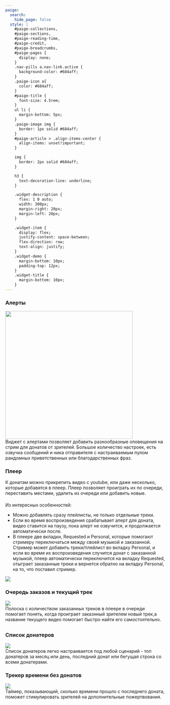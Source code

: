 ```yaml
---
paige:
  search:
    hide_page: false
  style: |
    #paige-collections,
    #paige-sections,
    #paige-reading-time,
    #paige-credit,
    #paige-breadcrumbs,
    #paige-pages {
      display: none;
    }
    .nav-pills a.nav-link.active {
      background-color: #684aff;
    }
    .paige-icon a{
      color: #684aff;
    }
    #paige-title {
      font-size: 4.5rem;
    }
    ul li {
      margin-bottom: 5px;
    }
    .paige-image img {
      border: 1px solid #684aff;
    }
    #paige-article > .align-items-center {
      align-items: unset!important;
    }

    img {
      border: 2px solid #684aff;
    }

    h3 {
      text-decoration-line: underline;
    }

    .widget-description {
      flex: 1 0 auto;
      width: 300px;
      margin-right: 20px;
      margin-left: 20px;
    }

    .widget-item {
      display: flex;
      justify-content: space-between;
      flex-direction: row;
      text-align: justify;
    }
    .widget-demo {
      margin-bottom: 10px;
      padding-top: 12px;
    }
    .widget-title {
      margin-bottom: 10px;
    }
---
```


<div class="widget-demo">
    <h3 class="text-center widget-title">Алерты</h3>
    <div class="widget-item">
        <img style="flex: 0 0 auto; width: 400px;" src="https://i.imgur.com/Jrby8gv.gif"/>
        <div class="widget-description">
            <div>
            Виджет с алертами позволяет добавить разнообразные оповещения на стрим для донатов от зрителей. Большое количество настроек, есть озвучка сообщений и ника отправителя с настраиваемым пулом рандомных приветственных или благодарственных фраз.
            </div>
        </div>
    </div>
</div>

<div class="widget-demo">
    <h3 class="text-center widget-title">Плеер</h3>
    <div class="widget-item">
        <div class="widget-description">
            <div>
            К донатам можно прикрепить видео с youtube, или даже несколько, которые добавятся в плеер. Плеер позволяет проиграть их по очереди, переставить местами, удалить из очереди или добавить новые.
            </div>
            <div style="margin-top: 20px;">
            Из интересных особенностей: 
                <ul>
                    <li>Можно добавлять сразу плейлисты, не только отдельные треки.</li>
                    <li>Если во время воспроизведения срабатывает алерт для доната, видео ставится на паузу, пока алерт не озвучится, и продолжается автоматически после.</li>
                    <li>
                    В плеере две вкладки, Requested и Personal, которые помогают стримеру переключаться между своей музыкой и заказанной. Стример может добавить треки/плейлист во вкладку Personal, и если во время их воспроизведения случится донат с заказанной музыкой, плеер автоматически переключится на вкладку Requested, отыграет заказанные треки и вернется обратно на вкладку Personal, на то, что поставил стример.
                    </li>
                </ul>
            </div>
        </div>
        <img style="flex: 0 0 auto" src="https://i.imgur.com/PJb0kzI.png"/>
    </div>
</div>

<div class="widget-demo">
    <h3 class="text-center widget-title">Очередь заказов и текущий трек</h3>
    <div class="widget-item" style="flex-direction: column; margin-bottom: 30px;">
        <img style="flex: 0 0 auto" src="https://i.imgur.com/ypoHAaF.png"/>
        <div class="widget-description" style="width: unset;">
            <div>
             Полоска с количеством заказанных треков в плеере в очереди помогает понять, когда проиграет заказнный зрителем новый трек,а название текущего видео помогает быстро найти его самостоятельно.
            </div>
        </div>
    </div>
</div>

<div class="widget-demo">
    <h3 class="text-center widget-title">Список донатеров</h3>
    <div class="widget-item">
        <img style="flex: 0 0 auto" src="https://i.imgur.com/qTNPFnk.jpg"/>
        <div class="widget-description">
            <div>
            Список донатеров легко настраивается под любой сценарий - топ донатеров за месяц или день, последний донат или бегущая строка со всеми донатерами.
            </div>
        </div>
    </div>
</div>

<div class="widget-demo">
    <h3 class="text-center widget-title">Трекер времени без донатов</h3>
    <div class="widget-item" style="flex-direction: column; margin-bottom: 30px;">
        <img style="flex: 0 0 auto" src="https://i.imgur.com/iLFIqj8.png"/>
        <div class="widget-description" style="width: unset;">
            <div>
             Таймер, показывающий, сколько времени прошло с последнего доната, поможет стимулировать зрителей на дополнительные пожертвования.
            </div>
        </div>
    </div>
</div>
